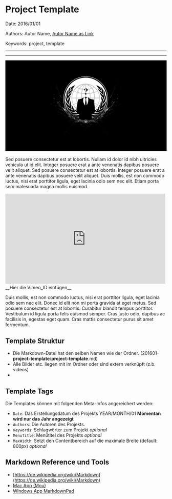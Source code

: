 # Project Template

Date: 2016/01/01

Authors: Autor Name, [Autor Name as Link](http://url.com)

Keywords: project, template

---
---

![](image.png)

Sed posuere consectetur est at lobortis. Nullam id dolor id nibh ultricies vehicula ut id elit. Integer posuere erat a ante venenatis dapibus posuere velit aliquet. Sed posuere consectetur est at lobortis. Integer posuere erat a ante venenatis dapibus posuere velit aliquet. Duis mollis, est non commodo luctus, nisi erat porttitor ligula, eget lacinia odio sem nec elit. Etiam porta sem malesuada magna mollis euismod.

<iframe src="https://player.vimeo.com/video/VIMEO_ID_HERE?title=0&byline=0&portrait=0" width="500" height="281" frameborder="0" webkitallowfullscreen mozallowfullscreen allowfullscreen></iframe>
__Hier die Vimeo_ID einfügen__

Duis mollis, est non commodo luctus, nisi erat porttitor ligula, eget lacinia odio sem nec elit. Donec id elit non mi porta gravida at eget metus. Sed posuere consectetur est at lobortis. Curabitur blandit tempus porttitor. Vestibulum id ligula porta felis euismod semper. Cras justo odio, dapibus ac facilisis in, egestas eget quam. Cras mattis consectetur purus sit amet fermentum.

## Template Struktur

- Die Markdown-Datei hat den selben Namen wie der Ordner. (201601-__project-template__/__project-template__.md)
- Alle Bilder etc. liegen mit im Ordner oder sind extern verknüpft (z.b. videos)
- 

## Template Tags
Die Templates können mit folgenden Meta-Infos angereichert werden:
- `Date`: Das Erstellungsdatum des Projekts YEAR/MONTH/01 __Momentan wird nur das Jahr angezeigt__
- `Authors`: Die Autoren des Projekts.
- `Keywords`: Schlagwörter zum Projekt _optional_
- `MenuTitle`: Menütitel des Projekts _optional_
- `MaxWidth`: Setzt den Contentbereich auf die maximale Breite (default: 800px) _optional_

## Markdown Reference und Tools
- [https://de.wikipedia.org/wiki/Markdown](https://de.wikipedia.org/wiki/Markdown)
- [Mac App (Mou)](http://25.io/mou/)
- [Windows App MarkdownPad](http://www.markdownpad.com/)